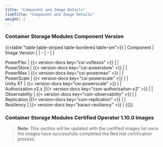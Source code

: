 ```yaml
---
title: "Component and Image Details"
linkTitle: "Component and Image Details"
weight: 1 
--- 
```


### Container Storage Modules Component Version

{{<table "table table-striped table-bordered table-sm">}}
| Component | Image Version |
| - | - |
|<div style="text-align:left"> PowerFlex | {{< version-docs key="csi-vxflexos" >}} |
|<div style="text-align:left"> PowerStore | {{< version-docs key="csi-powerstore" >}} |
|<div style="text-align:left"> PowerMax | {{< version-docs key="csi-powermax" >}} |
|<div style="text-align:left"> PowerScale | {{< version-docs key="csi-powerscale" >}} |
|<div style="text-align:left"> Unity XT | {{< version-docs key="csi-powerscale" >}} |
|<div style="text-align:left"> Authorization v2.x |{{< version-docs key="csm-authorization-v2" >}} |
|<div style="text-align:left"> Observability | {{< version-docs key="csm-observability" >}} |
|<div style="text-align:left"> Replication |{{< version-docs key="csm-replication" >}} |
|<div style="text-align:left"> Resiliency | {{< version-docs key="karavi-resiliency" >}} |
{{</table>}}

### Container Storage Modules Certified Operator 1.10.0 Images

> **Note:** This section will be updated with the certified images list once the images have successfully completed the Red Hat certification process.
